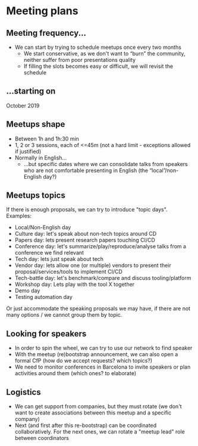 # Meeting plans

## Meeting frequency...

* We can start by trying to schedule meetups once every two months
  * We start conservative, as we don't want to “burn” the community, neither suffer from poor presentations quality
  * If filling the slots becomes easy or difficult, we will revisit the schedule

## ...starting on

October 2019

## Meetups shape

* Between 1h and 1h:30 min
* 1, 2 or 3 sessions, each of <=45m (not a hard limit - exceptions allowed if justified)
* Normally in English...
  * ...but specific dates where we can consolidate talks from speakers who are not comfortable presenting
  in English (the “local”/non-English day?)

## Meetups topics

If there is enough proposals, we can try to introduce "topic days". Examples:

* Local/Non-English day
* Culture day: let's speak about non-tech topics around CD
* Papers day: lets present research papers touching CI/CD
* Conference day: let's summarize/play/reproduce/analyse talks from a conference we find relevant
* Tech day: lets just speak about tech
* Vendor day: lets allow one (or multiple) vendors to present their proposal/services/tools to implement CI/CD
* Tech-battle day: let's benchmark/compare and discuss tooling/platform
* Workshop day: Lets play with the tool X together
* Demo day
* Testing automation day

Or just accommodate the speaking proposals we may have, if there are not many options / we cannot group them by topic.

## Looking for speakers

* In order to spin the wheel, we can try to use our network to find speaker
* With the meetup (re)bootstrap announcement, we can also open a formal CfP (how do we accept requests? which topics?)
* We need to monitor conferences in Barcelona to invite speakers or plan activities around them (which ones? to elaborate)

## Logistics

* We can get support from companies, but they must rotate (we don't want to create associations between this meetup and a specific company)
* Next (and first after this re-bootstrap) can be coordinated collaboratively. For the next ones, we can rotate a "meetup lead"
role between coordinators
